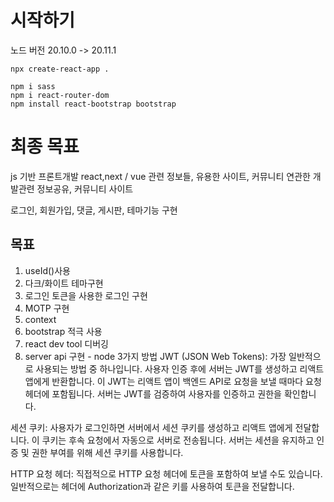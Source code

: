 # 시작하기

노드 버전 20.10.0 -> 20.11.1
```
npx create-react-app .

npm i sass
npm i react-router-dom
npm install react-bootstrap bootstrap
```

# 최종 목표
js 기반 프론트개발 
react,next / vue
관련 정보들, 유용한 사이트, 커뮤니티 연관한 개발관련 정보공유, 커뮤니티 사이트

로그인, 회원가입, 댓글, 게시판, 테마기능 구현


## 목표
1. useId()사용
2. 다크/화이트 테마구현
3. 로그인 토큰을 사용한 로그인 구현
4. MOTP 구현
5. context
6. bootstrap 적극 사용
7. react dev tool 디버깅 
8. server api 구현 - node 3가지 방법
JWT (JSON Web Tokens): 가장 일반적으로 사용되는 방법 중 하나입니다. 사용자 인증 후에 서버는 JWT를 생성하고 리액트 앱에게 반환합니다. 이 JWT는 리액트 앱이 백엔드 API로 요청을 보낼 때마다 요청 헤더에 포함됩니다. 서버는 JWT를 검증하여 사용자를 인증하고 권한을 확인합니다.

세션 쿠키: 사용자가 로그인하면 서버에서 세션 쿠키를 생성하고 리액트 앱에게 전달합니다. 이 쿠키는 후속 요청에서 자동으로 서버로 전송됩니다. 서버는 세션을 유지하고 인증 및 권한 부여를 위해 세션 쿠키를 사용합니다.

HTTP 요청 헤더: 직접적으로 HTTP 요청 헤더에 토큰을 포함하여 보낼 수도 있습니다. 일반적으로는 헤더에 Authorization과 같은 키를 사용하여 토큰을 전달합니다.